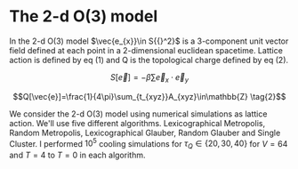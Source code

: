 # The 2-d O(3) model

In the 2-d O(3) model $\vec{e_{x}}\in S{{}^2}$ is a 3-component unit vector field defined at each point in a 2-dimensional euclidean spacetime. Lattice action is defined by eq (1) and Q is the topological charge defined by eq (2).

$$S[\vec{e}]=-\beta\sum\vec{e}_x\cdot\vec{e}_y \tag{1}$$

$$Q[\vec{e}]=\frac{1}{4\pi}\sum_{t_{xyz}}A_{xyz}\in\mathbb{Z} \tag{2}$$

We consider the 2-d O(3) model using numerical simulations as lattice action. We'll use five different algorithms. Lexicographical Metropolis, Random Metropolis, Lexicographical Glauber, Random Glauber and Single Cluster. I performed $10^{5}$ cooling simulations for $\tau_{Q}\in\{20,30,40\}$ for $V=64$ and $T=4$ to $T=0$ in each algorithm.
